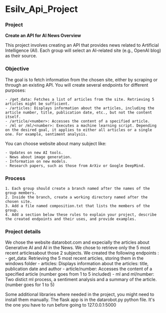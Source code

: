 # Esilv_Api_Project

### Project
**Create an API for AI News Overview**

This project involves creating an API that provides news related to Artificial Intelligence (AI). Each group will select an AI-related site (e.g., OpenAI blog) as their source.

### Objective

The goal is to fetch information from the chosen site, either by scraping or through an existing API. You will create several endpoints for different purposes:

    - /get_data: Fetches a list of articles from the site. Retrieving 5 articles might be sufficient.
    - /articles: Displays information about the articles, including the article number, title, publication date, etc., but not the content itself.
    - /article/<number>: Accesses the content of a specified article.
    - /ml or /ml/<number>: Executes a machine learning script. Depending on the desired goal, it applies to either all articles or a single one. For example, sentiment analysis.

You can choose website about many subject like:

    - Updates on new AI tools.
    - News about image generation.
    - Information on new models.
    - Research papers, such as those from ArXiv or Google DeepMind.

### Process

    1. Each group should create a branch named after the names of the group members.
    2. Inside the branch, create a working directory named after the chosen site.
    3. Add a file named composition.txt that lists the members of the group.
    4. Add a section below these rules to explain your project, describe the created endpoints and their uses, and provide examples.

### Project details

We chose the website datarobot.com and expecially the articles about Generative AI and AI in the News.
We chose to retrieve only the 5 most recent articlesabout those 2 subjects.
We created the following endpoints : 
    - get_data: Retrieving the 5 most recent articles, storing them in the windows folder
    - articles: Displays information about the articles: title, publication date and author
    - article/number: Accesses the content of a specified article (number goes from 1 to 5 included)
    - ml and ml/number: Two distict ml process, a sentiment analysis and a summary of the article. (number goes for 1 to 5)

Some additional libraries where needed in the project, you might need to install them manually.
The flask app is in the datarobot.py python file. It's the one you have to run before going to 127.0.0.1:5000